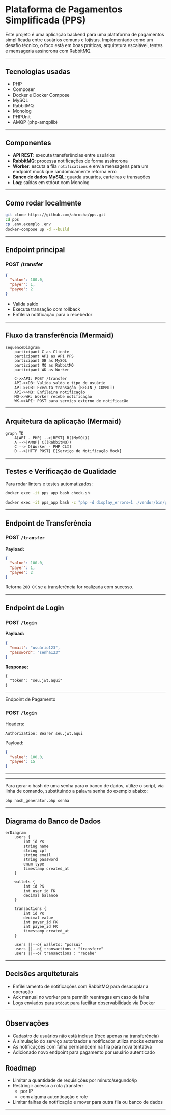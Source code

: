 
# Plataforma de Pagamentos Simplificada (PPS)

Este projeto é uma aplicação backend para uma plataforma de pagamentos simplificada entre usuários comuns e lojistas. Implementado como um desafio técnico, o foco está em boas práticas, arquitetura escalável, testes e mensageria assíncrona com RabbitMQ.

---

## Tecnologias usadas

- PHP
- Composer
- Docker e Docker Compose
- MySQL
- RabbitMQ
- Monolog
- PHPUnit
- AMQP (php-amqplib)

---

## Componentes

- **API REST**: executa transferências entre usuários
- **RabbitMQ**: processa notificações de forma assíncrona
- **Worker**: escuta a fila `notifications` e envia mensagens para um endpoint mock que randomicamente retorna erro
- **Banco de dados MySQL**: guarda usuários, carteiras e transações
- **Log**: saídas em stdout com Monolog

---

## Como rodar localmente

```bash
git clone https://github.com/ahrocha/pps.git
cd pps
cp .env.exemplo .env
docker-compose up -d --build
```

---

## Endpoint principal

### POST /transfer

```json
{
  "value": 100.0,
  "payer": 1,
  "payee": 2
}
```

- Valida saldo
- Executa transação com rollback
- Enfileira notificação para o recebedor

---

## Fluxo da transferência (Mermaid)

```mermaid
sequenceDiagram
    participant C as Cliente
    participant API as API PPS
    participant DB as MySQL
    participant MQ as RabbitMQ
    participant WK as Worker

    C->>API: POST /transfer
    API->>DB: Valida saldo e tipo de usuário
    API->>DB: Executa transação (BEGIN / COMMIT)
    API->>MQ: Enfileira notificação
    MQ->>WK: Worker recebe notificação
    WK->>API: POST para serviço externo de notificação
```

---

## Arquitetura da aplicação (Mermaid)

```mermaid
graph TD
    A[API - PHP] -->|REST| B((MySQL))
    A -->|AMQP| C((RabbitMQ))
    C --> D[Worker - PHP CLI]
    D -->|HTTP POST| E[Serviço de Notificação Mock]
```

---

## Testes e Verificação de Qualidade

Para rodar linters e testes automatizados:

```bash
docker exec -it pps_app bash check.sh
```

```bash
docker exec -it pps_app bash -c "php -d display_errors=1 ./vendor/bin/phpunit"
```

---

## Endpoint de Transferência

### POST `/transfer`

**Payload:**

```json
{
  "value": 100.0,
  "payer": 1,
  "payee": 2
}
```

Retorna `200 OK` se a transferência for realizada com sucesso.

---
## Endpoint de Login

### POST `/login`

**Payload:**

```json
{
  "email": "usuário123",
  "password": "senha123"
}
```
**Response:**

```
{
  "token": "seu.jwt.aqui"
}
```

---

Endpoint de Pagamento
### POST `/login`

Headers:
```
Authorization: Bearer seu.jwt.aqui
```

Payload:
```json
{
  "value": 100.0,
  "payee": 15
}
```
---

---
Para gerar o hash de uma senha para o banco de dados, utilize o script, via linha de comando, substituindo a palavra senha do exemplo abaixo:
```
php hash_generator.php senha
```
---


## Diagrama do Banco de Dados

```mermaid
erDiagram
    users {
        int id PK
        string name
        string cpf
        string email
        string password
        enum type
        timestamp created_at
    }

    wallets {
        int id PK
        int user_id FK
        decimal balance
    }

    transactions {
        int id PK
        decimal value
        int payer_id FK
        int payee_id FK
        timestamp created_at
    }

    users ||--o{ wallets: "possui"
    users ||--o{ transactions : "transfere"
    users ||--o{ transactions : "recebe"
```

---

## Decisões arquiteturais

- Enfileiramento de notificações com RabbitMQ para desacoplar a operação
- Ack manual no worker para permitir reentregas em caso de falha
- Logs enviados para `stdout` para facilitar observabilidade via Docker

---

## Observações

- Cadastro de usuários não está incluso (foco apenas na transferência)
- A simulação do serviço autorizador e notificador utiliza mocks externos
- As notificações com falha permanecem na fila para nova tentativa
- Adicionado novo endpoint para pagamento por usuário autenticado

## Roadmap
- Limitar a quantidade de requisições por minuto/segundo/ip
- Restringir acesso a rota /transfer:
  - por IP
  - com alguma autenticação e role
- Limitar falhas de notificação e mover para outra fila ou banco de dados
---
